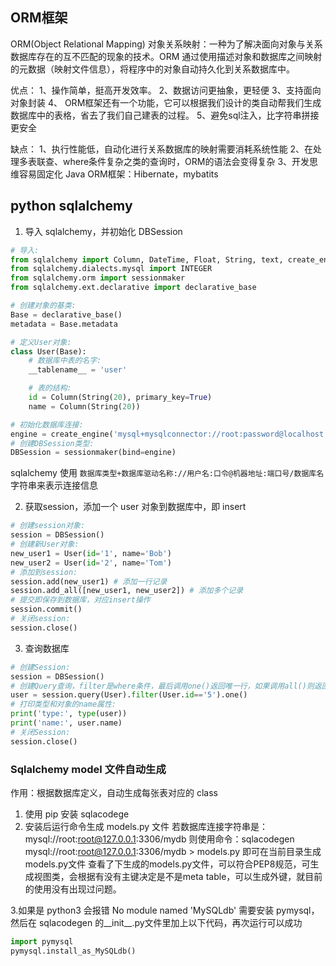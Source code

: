 ## ORM框架
ORM(Object Relational Mapping) 对象关系映射：一种为了解决面向对象与关系数据库存在的互不匹配的现象的技术。ORM 通过使用描述对象和数据库之间映射的元数据（映射文件信息），将程序中的对象自动持久化到关系数据库中。

优点：
1、操作简单，挺高开发效率。
2、数据访问更抽象，更轻便
3、支持面向对象封装
4、 ORM框架还有一个功能，它可以根据我们设计的类自动帮我们生成数据库中的表格，省去了我们自己建表的过程。
5、避免sql注入，比字符串拼接更安全

缺点：
1、执行性能低，自动化进行关系数据库的映射需要消耗系统性能
2、在处理多表联查、where条件复杂之类的查询时，ORM的语法会变得复杂
3、开发思维容易固定化
Java ORM框架：Hibernate，mybatits


## python sqlalchemy
1. 导入 sqlalchemy，并初始化 DBSession
```python
# 导入:
from sqlalchemy import Column, DateTime, Float, String, text, create_engine
from sqlalchemy.dialects.mysql import INTEGER
from sqlalchemy.orm import sessionmaker
from sqlalchemy.ext.declarative import declarative_base

# 创建对象的基类:
Base = declarative_base()
metadata = Base.metadata

# 定义User对象:
class User(Base):
    # 数据库中表的名字:
    __tablename__ = 'user'

    # 表的结构:
    id = Column(String(20), primary_key=True)
    name = Column(String(20))

# 初始化数据库连接:
engine = create_engine('mysql+mysqlconnector://root:password@localhost:3306/test')
# 创建DBSession类型:
DBSession = sessionmaker(bind=engine)
```

sqlalchemy 使用 `数据库类型+数据库驱动名称://用户名:口令@机器地址:端口号/数据库名` 字符串来表示连接信息

2. 获取session，添加一个 user 对象到数据库中，即 insert
```python
# 创建session对象:
session = DBSession()
# 创建新User对象:
new_user1 = User(id='1', name='Bob')
new_user2 = User(id='2', name='Tom')
# 添加到session:
session.add(new_user1) # 添加一行记录
session.add_all([new_user1, new_user2]) # 添加多个记录
# 提交即保存到数据库，对应insert操作
session.commit()
# 关闭session:
session.close()
```

3. 查询数据库
```python
# 创建Session:
session = DBSession()
# 创建Query查询，filter是where条件，最后调用one()返回唯一行，如果调用all()则返回所有行:
user = session.query(User).filter(User.id=='5').one()
# 打印类型和对象的name属性:
print('type:', type(user))
print('name:', user.name)
# 关闭Session:
session.close()
```

### Sqlalchemy model 文件自动生成
作用：根据数据库定义，自动生成每张表对应的 class 

1. 使用 pip 安装 sqlacodege
2. 安装后运行命令生成 models.py 文件
若数据库连接字符串是： mysql://root:root@127.0.0.1:3306/mydb
则使用命令：sqlacodegen mysql://root:root@127.0.0.1:3306/mydb > models.py 即可在当前目录生成models.py文件
查看了下生成的models.py文件，可以符合PEP8规范，可生成视图类，会根据有没有主键决定是不是meta table，可以生成外键，就目前的使用没有出现过问题。

3.如果是 python3 会报错 No module named 'MySQLdb'
需要安装 pymysql， 然后在 sqlacodegen 的__init__.py文件里加上以下代码，再次运行可以成功
```python
import pymysql
pymysql.install_as_MySQLdb()
```